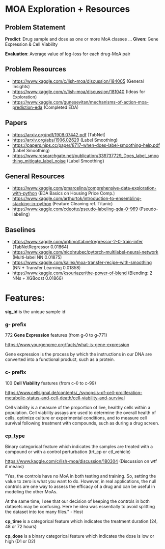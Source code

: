 # MOA Exploration + Resources
## Problem Statement
**Predict**: Drug sample and dose as one or more MoA classes
...
**Given**: Gene Expression & Cell Viability

**Evaluation**: Average value of log-loss for each drug-MoA pair
## Problem Resources
- https://www.kaggle.com/c/lish-moa/discussion/184005 (General Insights)
- https://www.kaggle.com/c/lish-moa/discussion/181040 (Ideas for Exploration)
- https://www.kaggle.com/gunesevitan/mechanisms-of-action-moa-prediction-eda (Completed EDA)

## Papers
- https://arxiv.org/pdf/1908.07442.pdf (TabNet)
- https://arxiv.org/abs/1906.02629 (Label Smoothing)
- https://papers.nips.cc/paper/8717-when-does-label-smoothing-help.pdf (Label Smoothing)
- https://www.researchgate.net/publication/339737729_Does_label_smoothing_mitigate_label_noise (Label Smoothing)

## General Resources
- https://www.kaggle.com/pmarcelino/comprehensive-data-exploration-with-python (EDA Basics on Housing Price Comp.)
- https://www.kaggle.com/arthurtok/introduction-to-ensembling-stacking-in-python (Feature Cleaning ref. Titanic)
- https://www.kaggle.com/cdeotte/pseudo-labeling-qda-0-969 (Pseudo-labeling)

## Baselines
- https://www.kaggle.com/optimo/tabnetregressor-2-0-train-infer (TabNetRegressor 0.01864)
- https://www.kaggle.com/nicohrubec/pytorch-multilabel-neural-network (Multi-label NN 0.01875)
- https://www.kaggle.com/kailex/moa-transfer-recipe-with-smoothing (NN + Transfer Learning 0.01858)
- https://www.kaggle.com/ksouriazer/the-power-of-blend (Blending: 2 NNs + XGBoost 0.01866)

# Features: 
**sig_id** is the unique sample id

### g- prefix
772 **Gene Expression** features (from g-0 to g-771)

https://www.yourgenome.org/facts/what-is-gene-expression

Gene expression is the process by which the instructions in our DNA are converted into a functional product, such as a protein.

### c- prefix
100 **Cell Viability** features (from c-0 to c-99)

https://www.cellsignal.de/contents/_/synopsis-of-cell-proliferation-metabolic-status-and-cell-death/cell-viability-and-survival

Cell viability is a measure of the proportion of live, healthy cells within a population. Cell viability assays are used to determine the overall health of cells, optimize culture or experimental conditions, and to measure cell survival following treatment with compounds, such as during a drug screen.

### cp_type
Binary categorical feature which indicates the samples are treated with a compound or with a control perturbation (trt_cp or ctl_vehicle)

https://www.kaggle.com/c/lish-moa/discussion/180304 (Discussion on wtf it means)

"Yes, the controls have no MoA in both testing and training. So, setting the value to zero is what you want to do. However, in real applications, the null controls are one way to assess the efficacy of a drug and can be useful in modeling the other MoAs.

At the same time, I see that our decision of keeping the controls in both datasets may be confusing. Here he idea was essentially to avoid splitting the dataset into too many files." - Host

**cp_time** is a categorical feature which indicates the treatment duration (24, 48 or 72 hours)

**cp_dose** is a binary categorical feature which indicates the dose is low or high (D1 or D2)
